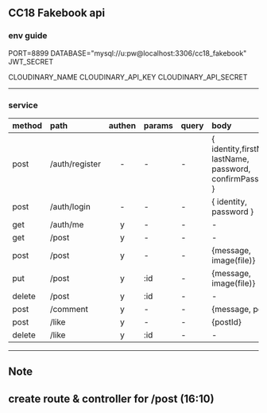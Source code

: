 CC18 Fakebook api
---
### env guide
PORT=8899
DATABASE="mysql://u:pw@localhost:3306/cc18_fakebook"
JWT_SECRET

CLOUDINARY_NAME
CLOUDINARY_API_KEY
CLOUDINARY_API_SECRET

---
### service 

|method |path |authen | params | query | body |
|:----- |:--- |:----:  |:------ |:----- |:---- |
|post|/auth/register|-|-|-|{ identity,firstName, lastName, password, confirmPassword }
|post|/auth/login|-|-|-|{ identity, password }
|get|/auth/me|y|-|-|-|
|get|/post|y|-|-|-|
|post|/post|y|-|-|{message, image(file)}
|put|/post|y|:id|-|{message, image(file)}
|delete|/post|y|:id|-|-
|post|/comment|y|-|-|{message, postId} 
|post|/like|y|-|-|{postId}
|delete|/like|y|:id|-|-


---
## Note
## create route & controller for /post (16:10)






